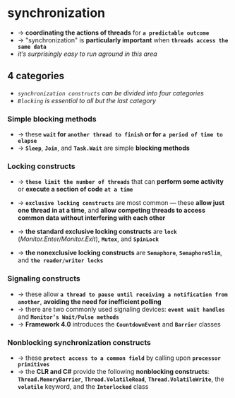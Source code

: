 
# synchronization
* -> **coordinating the actions of threads** for **`a predictable outcome`**
* -> "synchronization" is **particularly important** when **`threads access the same data`**
* _it’s surprisingly easy to run aground in this area_

## 4 categories
* _`synchronization constructs` can be divided into four categories_
* _`Blocking` is essential to all but the last category_

### Simple blocking methods
* -> these **`wait` for `another thread to finish` or for `a period of time to elapse`**
* -> **`Sleep`**, **`Join`**, and **`Task.Wait`** are simple **blocking methods**

### Locking constructs
* -> **`these limit the number of threads`** that can **perform some activity** or **execute a section of code** **`at a time`**
* -> **`exclusive locking constructs`** are most common — these **allow just one thread in at a time**, and **allow competing threads to access common data without interfering with each other**

* -> **the standard exclusive locking constructs** are **`lock`** (_Monitor.Enter/Monitor.Exit_), **`Mutex`**, and **`SpinLock`**
* -> **the nonexclusive locking constructs** are **`Semaphore`**, **`SemaphoreSlim`**, and **`the reader/writer locks`**

### Signaling constructs
* -> these allow **`a thread to pause until receiving a notification from another`**, **avoiding the need for inefficient polling**
* -> there are two commonly used signaling devices: **`event wait handles`** and **`Monitor’s Wait/Pulse methods`**
* -> **Framework 4.0** introduces the **`CountdownEvent`** and **`Barrier`** classes

### Nonblocking synchronization constructs
* -> these **`protect access to a common field`** by calling upon **`processor primitives`**
* -> the **CLR and C#** provide the following **nonblocking constructs**: **`Thread.MemoryBarrier`**, **`Thread.VolatileRead`**, **`Thread.VolatileWrite`**, the **`volatile`** keyword, and the **`Interlocked`** class
